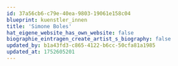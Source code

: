 ```yaml
---
id: 37a56cb6-c79e-40ea-9803-19061e158c04
blueprint: kuenstler_innen
title: 'Simone Boles'
hat_eigene_website_has_own_website: false
biographie_eintragen_create_artist_s_biography: false
updated_by: b1a43fd3-c865-4122-b6cc-50cfa81a1985
updated_at: 1752605201
---
```

